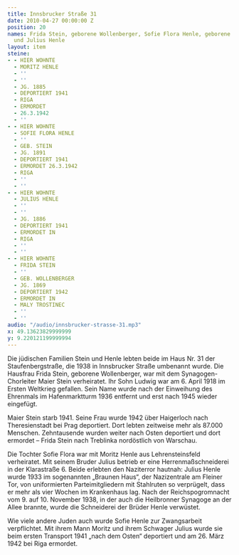 ```yaml
---
title: Innsbrucker Straße 31
date: 2010-04-27 00:00:00 Z
position: 20
names: Frida Stein, geborene Wollenberger, Sofie Flora Henle, geborene Stein, Moritz
  und Julius Henle
layout: item
steine:
- - HIER WOHNTE
  - MORITZ HENLE
  - ''
  - ''
  - JG. 1885
  - DEPORTIERT 1941
  - RIGA
  - ERMORDET
  - 26.3.1942
  - ''
- - HIER WOHNTE
  - SOFIE FLORA HENLE
  - ''
  - GEB. STEIN
  - JG. 1891
  - DEPORTIERT 1941
  - ERMORDET 26.3.1942
  - RIGA
  - ''
  - ''
- - HIER WOHNTE
  - JULIUS HENLE
  - ''
  - ''
  - JG. 1886
  - DEPORTIERT 1941
  - ERMORDET IN
  - RIGA
  - ''
  - ''
- - HIER WOHNTE
  - FRIDA STEIN
  - ''
  - GEB. WOLLENBERGER
  - JG. 1869
  - DEPORTIERT 1942
  - ERMORDET IN
  - MALY TROSTINEC
  - ''
  - ''
audio: "/audio/innsbrucker-strasse-31.mp3"
x: 49.13623829999999
y: 9.220121199999994
---
```


Die jüdischen Familien Stein und Henle lebten beide im Haus Nr. 31 der Staufenbergstraße, die 1938 in Innsbrucker Straße umbenannt wurde. Die Hausfrau Frida Stein, geborene Wollenberger, war mit dem Synagogen-Chorleiter Maier Stein verheiratet. Ihr Sohn Ludwig war am 6. April 1918 im Ersten Weltkrieg gefallen. Sein Name wurde nach der Einweihung des Ehrenmals im Hafenmarktturm 1936 entfernt und erst nach 1945 wieder eingefügt.

Maier Stein starb 1941. Seine Frau wurde 1942 über Haigerloch nach Theresienstadt bei Prag deportiert. Dort lebten zeitweise mehr als 87.000 Menschen. Zehntausende wurden weiter nach Osten deportiert und dort ermordet – Frida Stein nach Treblinka nordöstlich von Warschau.

Die Tochter Sofie Flora war mit Moritz Henle aus Lehrensteinsfeld verheiratet. Mit seinem Bruder Julius betrieb er eine Herrenmaßschneiderei in der Klarastraße 6. Beide erlebten den Naziterror hautnah: Julius Henle wurde 1933 im sogenannten „Braunen Haus“, der Nazizentrale am Fleiner Tor, von uniformierten Parteimitgliedern mit Stahlruten so verprügelt, dass er mehr als vier Wochen im Krankenhaus lag. Nach der Reichspogromnacht vom 9. auf 10. November 1938, in der auch die Heilbronner Synagoge an der Allee brannte, wurde die Schneiderei der Brüder Henle verwüstet.

Wie viele andere Juden auch wurde Sofie Henle zur Zwangsarbeit verpflichtet. Mit ihrem Mann Moritz und ihrem Schwager Julius wurde sie beim ersten Transport 1941 „nach dem Osten“ deportiert und am 26. März 1942 bei Riga ermordet.